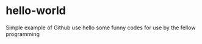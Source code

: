 # hello-world
Simple example of Github use
hello some funny codes for use by the fellow programming 
